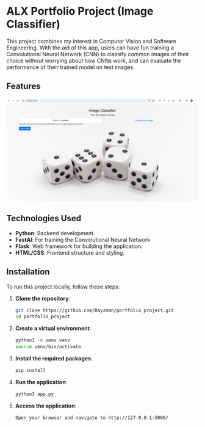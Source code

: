 # ALX Portfolio Project (Image Classifier)

This project combines my interest in Computer Vision and Software Engineering. With the aid of this app, users can have fun training a Convolutional Neural Network (CNN) to classify common images of their choice without worrying about how CNNs work, and can evaluate the performance of their trained model on test images.

## Features
![Home Page Screenshot](assets/homepage_screenshot.png)

## Technologies Used

- **Python**: Backend development.
- **FastAI**: For training the Convolutional Neural Network
- **Flask**: Web framework for building the application.
- **HTML/CSS**: Frontend structure and styling.

## Installation

To run this project locally, follow these steps:

1. **Clone the repository**:

   ```bash
   git clone https://github.com/Bayzman/portfolio_project.git
   cd portfolio_project

2. **Create a virtual environment**:
   ```bash
   python3 -m venv venv
   source venv/bin/activate

3. **Install the required packages**:
   ```bash
   pip install

4. **Run the application**:
   ```bash
   python3 app.py

5. **Access the application**:
   ```bash
   Open your browser and navigate to http://127.0.0.1:5000/
